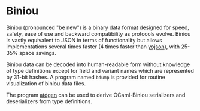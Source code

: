 Biniou
======

Biniou (pronounced "be new") is a binary data format designed for speed, 
safety, ease of use and backward compatibility as protocols evolve. 
Biniou is vastly equivalent to JSON in terms of functionality but allows 
implementations several times faster (4 times faster than 
[yojson](https://github.com/mjambon/yojson)), with 
25-35% space savings. 

Biniou data can be decoded into human-readable form without knowledge 
of type definitions except for field and variant names which are 
represented by 31-bit hashes. A program named `bdump` is provided for 
routine visualization of biniou data files. 

The program [atdgen](https://github.com/MyLifeLabs/atdgen)
can be used to derive OCaml-Biniou serializers and 
deserializers from type definitions.
